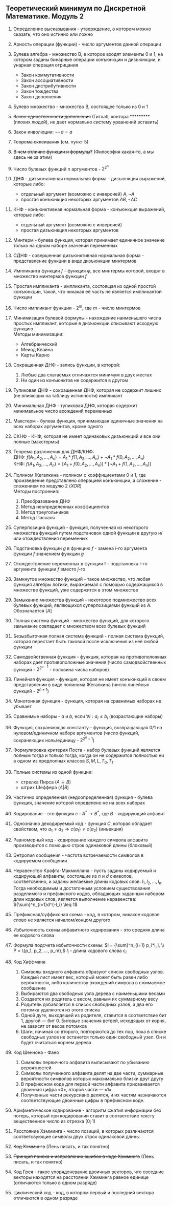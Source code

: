 ## Теоретический минимум по Дискретной Математике. Модуль 2
1. Определение высказывания - утверждение, о котором можно сказать, что оно истинно или ложно

3. Арность операции (функции) - число аргументов данной операции
4. Булева алгебра - множество B, в которое входят элементы 0 и 1, на котором заданы бинарные операции конъюнкции и дизъюнкции, и унарная операция отрицания
    - Закон коммутативности
    - Закон ассоциативности
    - Закон дистрибутивности
    - Закон тождества
    - Закон дополнения
5. Булево множество - множество B, состоящее только из 0 и 1
6. ~~Закон единственности дополнения~~ (Гитхаб, контора *********(плохих людей), не дает нормально систему уравнений вставить)
8. Закон инволюции: $\neg\neg a = a$
9. ~~Теорема склеивания~~ (см. пункт 5)
10. ~~В чем отличие функции и формулы?~~ (Философия какая-то, а мы здесь не за этим)
11. Число булевых функций n аргументов - $2^{2^n}$
12. ДНФ - дизъюнктивная нормальная форма - дизъюнкция выражений, которые либо:
    - отдельный аргумент (возможно с инверсией) $A, \neg A$
    - простая конъюнкция некоторых аргументов $AB, \neg AC$
13. КНФ - конъюнктивная нормальная форма - конъюнкция выражений, которые либо:
    - отдельный аргумент (возможно с инверсией)
    - простая дизъюнкция некоторых аргументов
14. Минтерм - булева функция, которая принимает единичное значение только на одном наборе значений переменных
15. СДНФ - совершенная дизъюнктивная нормальная форма - представление функции в виде дизъюнкции минтермов
16. Импликанта функции $f$ - функция $\varphi$, все минтермы которой, входят в множество минтермов функции $f$ 
17. Простая импликанта - импликанта, состоящая из одной простой конъюнкции, такой, что никакая её часть не является импликантой функции
18. Число импликант функции - $2^m$, где $m$ - число минтермов
19. Минимизация булевой формулы - нахождение наименьшего числа простых импликант, которые в дизъюнкции описывают исходную функцию \
Методы минимизации:
    - Алгебраический
    - Меиод Квайна
    - Карты Карно
20. Сокращенная ДНФ - запись функции, в которой:
    1. Любые два слагаемых отличажтся минимум в двух местах
    2. Ни один из конъюнктов не содержится в другом
21. Тупиковая ДНФ - сокращенная ДНФ, которая не содержит лишних (не влияющих на таблицу истинности) импликант
22. Минимальная ДНФ - тупиковая ДНФ, которая содержит минимальное число вхождений переменных
23. Макстерм - булева функция, принимающая единичные значения на всех наборах аргументов, кроме одного
24. СКНФ - КНФ, которая не имеет одинаковых дизъюнкций и все они полные (макстермы)
25. Теорема разложения для ДНФ/КНФ: \
    ДНФ: $f(A_1, A_2,..., A_n) = A_1 * f(1, A_2, ..., A_n) + \neg A_1*f(0, A_2, ..., A_n)$ \
    КНФ: $f(A_1, A_2,..., A_n) = [A_1 + f(0, A_2, ..., A_n)] * [\neg A_1 + f(1, A_2, ..., A_n)]$
26. Полином Жегалкина - полином с коэффициентами 0 и 1, где произведение представлено операцией конъюнкции, а сложение - сложением по модулю 2 ($XOR$)\
Методы построения:
    1. Преобразование ДНФ
    1. Метод неопределенных коэффициентов
    1. Метод треугольников
    1. Метод Паскаля
27. Суперпозиция функций - функция, полученная из некоторого множества функций путем подстановок одной функции в другую и/или отождествления переменных 
28. Подстановка функции $g$ в функцию $f$ - замена $i$-го аргумента функции $f$ значением функции $g$
29. Отождествление переменных в функции f - подстановка $i$-го аргумента функции $f$ вместо $j$-го
30. Замкнутое множество функций - такое множество, что любая функция алгебры логики, выражаемая с помощью содержащихся в множестве функций, уже содержится в этом множестве
31. Замыкание множества функций - некоторое подмножество всех булевых функций, являющихся суперпозициями функций из $A$. Обозначается $[A]$
32. Полная система функций - множество функций, для которого замыкание совпадает с множеством всех булевых функций
33. Безызбыточная полная система функций - полная система функций, которая перестает быть таковой после исключения из неё любой функции
34. Самодвойственная функция - функция, которая на противоположных наборах дает противоположные значения (число самодвойственных функций - $2^{2^{n-1}}$ - половина числа наборов)
35. Линейная функция - функция, которая не имеет конъюнкций в своем представлении в виде полинома Жегалкина (число линейных функций - $2^{n+1}$)
36. Монотонная функция - функция, которая на сравнимых наборах не убывает
37. Сравнимые наборы - $a$ и $b$, если $\forall i: a_i \leq b_i$ (возрастающие наборы)
38. Функция, сохраняющая константу - функция, возвращающая 0/1 на нулевом/единичном наборе аргументов (число функций, сохраняющих ноль/единицу - $2^{2^n-1}$)
39. Формулировка критерия Поста - набор булевых функций является полным тогда и только тогда, когда он не содержится полностью ни в одном из предполных классов $S, M, L, T_0, T_1$ 
40. Полные системы из одной функции:
    - стрелка Пирса ($A \downarrow B$)
    - штрих Шеффера ($A | B$)
41. Частично определенная (недоопределенная) функция - булева функция, значение которой определено не на всех наборах
42. Кодирование - это функция $c: A^* \rightarrow B^*$, где $B$ - кодирующий алфавит
43. Однозначно декодируемый код - функция $C$, которая обладает свойством, что $a_1 \not= a_2 \Rightarrow c(a_1) \not = c(a_2)$ (инъекция)
44. Равномерный код - кодирование каждого символа алфавита производится с помощью строк одинаковой длины (блоковый)
45. Энтропия сообщения - частота встречаемости символов в кодируемом сообщении
46. Неравенство Крафта-Макмиллана - пусть заданы кодируемый и кодирующий алфавиты, состоящие из $n$ и $d$ символов, соответсвенно, и заданы желаемые длины кодовых слов: $l_1, l_2, ..., l_n$. Тогда необходимым и достаточным условием существования разделимого и префиксного кодов, обладающих заданным набором длин кодовых слов, является выполнение неравенства: ${\sum}^n_{i=1}d^{-l_i} \leq 1$
48. Префиксная/суффиксная схема - код, в котором, никакое кодовое слово не является началом/концом другого
49. Избыточность схемы алфавитного кодирования - это средняя длина ее кодового слова
50. Формула подсчета избыточности схемы: $l = {\sum}^n_{i=1} p_i*l_i, \\ P = \{p_1, p_2, ..., p_n\},$ $l_i$ - длина кодового слова $c_i$
51. Код Хаффмана
    1. Символы входного алфавита образуют список свободных узлов. Каждый лист имеет вес, который может быть
    равен либо вероятности, либо количеству вхождений символа в сжимаемое сообщение
    2. Выбираются два свободных узла дерева с наименьшими весами
    3. Создается их родитель с весом, равным их суммарному весу
    4. Родитель добавляется в список свободных узлов, а два его потомка удаляются из этого списка
    5. Одной дуге, выходящей из родителя, ставится в соответствие бит 1, другой — бит 0. Битовые значения ветвей, исходящих от корня, не зависят от весов потомков
    6. Шаги, начиная со второго, повторяются до тех пор, пока в списке свободных узлов не останется только один
    свободный узел. Он и будет считаться корнем дерева
52. Код Шеннона - Фано
    1. Символы первичного алфавита выписывают по убыванию вероятностей
    2. Символы полученного алфавита делят на две части, суммарные вероятности символов которых максимально близки друг другу
    3. В префиксном коде для первой части алфавита присваивается двоичная цифра «0», второй части — «1»
    4. Полученные части рекурсивно делятся, и их частям назначаются соответствующие двоичные цифры в префиксном коде.
53. Арифметическое кодирование - алгоритм сжатия информации без потерь, который при кодировании ставит в соответствие тексту вещественное число из отрезка $[0;1)$
54. Расстояние Хэмминга - число позиций, в которых различаются соответсвующие символы двух строк одинаковой длины
55. ~~Код Хэмминга~~ (Лень писать, и так понятно)
56. ~~Принцип поиска и исправление ошибок в коде Хэмминга~~ (Лень писать, и так понятно) 
57. Код Грея - такое упорядочевание двоичных векторов, что соседние векторы находятся на расстоянии Хэмминга равное единице (отличаются только в одном разряде)
58. Циклический код - код, в котором первый и последний вектора отличаются в одном разряде
